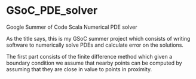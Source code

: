 GSoC_PDE_solver
===============

Google Summer of Code Scala Numerical PDE solver

As the title says, this is my GSoC summer project which consists of writing software to numerically solve PDEs and calculate error on the solutions. 

The first part consists of the finite difference method which given a boundary condition we assume that nearby points can be computed by assuming that they are close in value to points in proximity.
